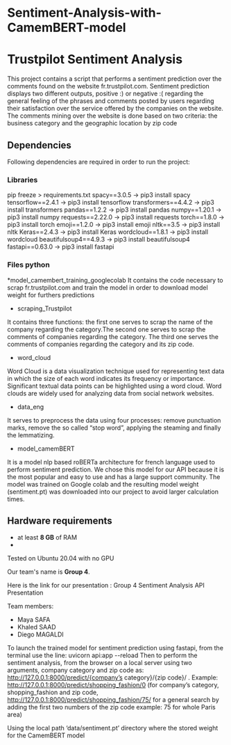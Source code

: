 # Sentiment-Analysis-with-CamemBERT-model

# Trustpilot Sentiment Analysis

This project contains a script that performs a sentiment prediction over the comments found on the website fr.trustpilot.com. Sentiment prediction displays two different outputs, positive :) or negative :( regarding the general feeling of the phrases and comments posted by users regarding their satisfaction over the service offered by the companies on the website.  The comments mining over the website is done based on two criteria: the business category and the geographic location by zip code 

## Dependencies

Following dependencies are required in order to run the project:

### Libraries

pip freeze > requirements.txt
spacy==3.0.5 → pip3 install spacy
tensorflow==2.4.1 → pip3 install tensorflow
transformers==4.4.2 → pip3 install transformers
pandas==1.2.2 → pip3 install pandas
numpy==1.20.1 → pip3 install numpy
requests==2.22.0 → pip3 install requests
torch==1.8.0 → pip3 install torch
emoji==1.2.0 → pip3 install emoji
nltk==3.5 → pip3 install nltk
Keras==2.4.3 → pip3 install Keras
wordcloud==1.8.1 → pip3 install wordcloud
beautifulsoup4==4.9.3 → pip3 install beautifulsoup4
fastapi==0.63.0 → pip3 install fastapi


### Files python

*model_camembert_training_googlecolab
It contains the code necessary to scrap fr.trustpilot.com and train the model in order to download model weight for furthers predictions

* scraping_Trustpilot

It contains three functions: the first one serves to scrap the name of the company regarding the category.The second one serves to scrap the comments of companies regarding the category. The third one serves the comments of companies regarding the category and its zip code.

* word_cloud

Word Cloud is a data visualization technique used for representing text data in which the size of each word indicates its frequency or importance. Significant textual data points can be highlighted using a word cloud. Word clouds are widely used for analyzing data from social network websites.


*  data_eng

It serves to preprocess the data using four processes: remove punctuation marks, remove the so called “stop word”, applying the steaming and finally the lemmatizing. 

*  model_camemBERT

It is a model nlp based roBERTa architecture for french language used to perform sentiment prediction. We chose this model for our API because it is the most popular and easy to use and has a large support community.
The model was trained on Google colab and the resulting model weight (sentiment.pt) was downloaded into our project to avoid larger calculation times.


## Hardware requirements

* at least **8 GB** of RAM
* 
Tested on Ubuntu 20.04 with no GPU


Our team's name is **Group 4**.

Here is the link for our presentation : Group 4 Sentiment Analysis API Presentation

Team members:

* Maya SAFA 
* Khaled SAAD 
* Diego MAGALDI 


To launch the trained model for sentiment prediction using fastapi, from the terminal use the line: 
uvicorn api:app --reload
Then to perform the sentiment analysis, from the browser on a local server using two arguments, company category and zip code as:
http://127.0.0.1:8000/predict/{company’s category}/{zip code}/ . 
Example:  
http://127.0.0.1:8000/predict/shopping_fashion/0 (for company’s category, shopping_fashion and zip code, 
http://127.0.0.1:8000/predict/shopping_fashion/75/
 for a general search by adding the first two numbers of the zip code example: 75 for whole Paris area) 


Using the local path ‘data/sentiment.pt’ directory where the stored weight for the CamemBERT model 



